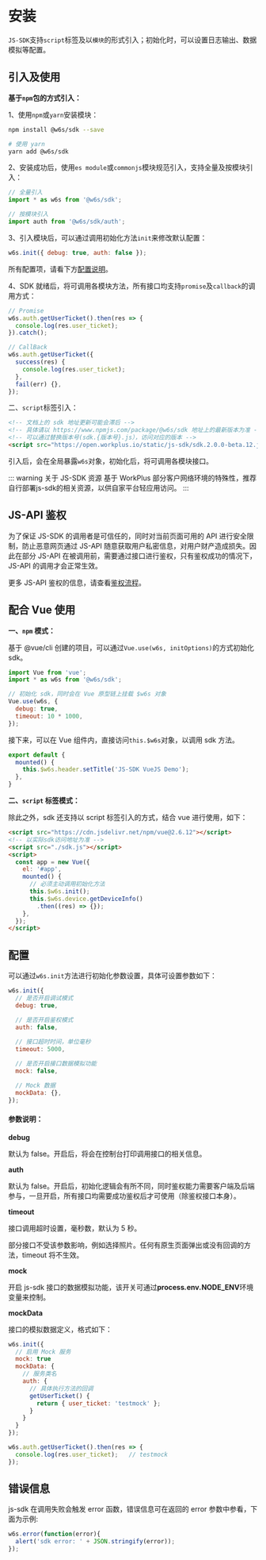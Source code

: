 # 安装

`JS-SDK`支持`script`标签及以`模块`的形式引入；初始化时，可以设置日志输出、数据模拟等配置。

## 引入及使用

**基于`npm`包的方式引入：**

1、使用`npm`或`yarn`安装模块：

```sh
npm install @w6s/sdk --save

# 使用 yarn 
yarn add @w6s/sdk
```

2、安装成功后，使用`es module`或`commonjs`模块规范引入，支持全量及按模块引入：

```js
// 全量引入
import * as w6s from '@w6s/sdk';

// 按模块引入
import auth from '@w6s/sdk/auth';
```

3、引入模块后，可以通过调用初始化方法`init`来修改默认配置：

```js
w6s.init({ debug: true, auth: false });
```

所有配置项，请看下方[配置说明](./usage.html#配置)。


4、SDK 就绪后，将可调用各模块方法，所有接口均支持`promise`及`callback`的调用方式：

```js
// Promise
w6s.auth.getUserTicket().then(res => {
  console.log(res.user_ticket); 
}).catch();

// CallBack
w6s.auth.getUserTicket({
  success(res) {
    console.log(res.user_ticket); 
  },
  fail(err) {},
});
```

二、`script`标签引入：

```html
<!-- 文档上的 sdk 地址更新可能会滞后 -->
<!-- 具体请以 https://www.npmjs.com/package/@w6s/sdk 地址上的最新版本为准 -->
<!-- 可以通过替换版本号(sdk.{版本号}.js），访问对应的版本 -->
<script src="https://open.workplus.io/static/js-sdk/sdk.2.0.0-beta.12.js"></script>
```

引入后，会在全局暴露`w6s`对象，初始化后，将可调用各模块接口。

::: warning 关于 JS-SDK 资源
基于 WorkPlus 部分客户网络环境的特殊性，推荐自行部署js-sdk的相关资源，以供自家平台轻应用访问。
:::

## JS-API 鉴权

为了保证 JS-SDK 的调用者是可信任的，同时对当前页面可用的 API 进行安全限制，防止恶意网页通过 JS-API 随意获取用户私密信息，对用户财产造成损失。因此在部分 JS-API 在被调用前，需要通过接口进行鉴权，只有鉴权成功的情况下，JS-API 的调用才会正常生效。

更多 JS-API 鉴权的信息，请查看[鉴权流程](/js-sdk/overview/auth.md)。

## 配合 Vue 使用

**一、`npm` 模式：**

基于 @vue/cli 创建的项目，可以通过`Vue.use(w6s, initOptions)`的方式初始化 sdk。

```js
import Vue from 'vue';
import * as w6s from '@w6s/sdk';

// 初始化 sdk，同时会在 Vue 原型链上挂载 $w6s 对象
Vue.use(w6s, {
  debug: true,
  timeout: 10 * 1000,
});
```

接下来，可以在 Vue 组件内，直接访问`this.$w6s`对象，以调用 sdk 方法。

```js
export default {
  mounted() {
    this.$w6s.header.setTitle('JS-SDK VueJS Demo');
  },
}
```

**二、`script` 标签模式：**

除此之外，sdk 还支持以 script 标签引入的方式，结合 vue 进行使用，如下：

```html
<script src="https://cdn.jsdelivr.net/npm/vue@2.6.12"></script>
<!-- 以实际sdk访问地址为准 -->
<script src="./sdk.js"></script>
<script>
  const app = new Vue({
    el: '#app',
    mounted() {
      // 必须主动调用初始化方法
      this.$w6s.init();
      this.$w6s.device.getDeviceInfo()
        .then((res) => {});
    },
  });
</script>
```

## 配置

可以通过`w6s.init`方法进行初始化参数设置，具体可设置参数如下：

```js
w6s.init({
  // 是否开启调试模式
  debug: true,

  // 是否开启鉴权模式
  auth: false,
  
  // 接口超时时间，单位毫秒
  timeout: 5000,

  // 是否开启接口数据模拟功能
  mock: false,

  // Mock 数据 
  mockData: {},
});
```

#### 参数说明：

**debug**

默认为 false。开启后，将会在控制台打印调用接口的相关信息。

**auth**

默认为 false。开启后，初始化逻辑会有所不同，同时鉴权能力需要客户端及后端参与，一旦开启，所有接口均需要成功鉴权后才可使用（除鉴权接口本身）。

**timeout**
 
接口调用超时设置，毫秒数，默认为 5 秒。

部分接口不受该参数影响，例如选择照片。任何有原生页面弹出或没有回调的方法，timeout 将不生效。

**mock**

开启 js-sdk 接口的数据模拟功能，该开关可通过**process<i>.</i>env<i>.</i>NODE_ENV**环境变量来控制。

**mockData**

接口的模拟数据定义，格式如下：

```js
w6s.init({
  // 启用 Mock 服务
  mock: true                      
  mockData: {     
    // 服务类名                
    auth: {         
      // 具体执行方法的回调              
      getUserTicket() {           
        return { user_ticket: 'testmock' };
      }
    }
  }
});

w6s.auth.getUserTicket().then(res => {
  console.log(res.user_ticket);   // testmock
});
```

## 错误信息

js-sdk 在调用失败会触发 error 函数，错误信息可在返回的 error 参数中参看，下面为示例:

```js
w6s.error(function(error){
  alert('sdk error: ' + JSON.stringify(error));
});
```
